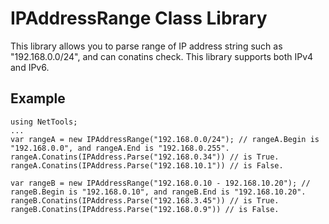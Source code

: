 ﻿IPAddressRange Class Library
=============

This library allows you to parse range of IP address string such as "192.168.0.0/24", and can conatins check.
This library supports both IPv4 and IPv6.

Example
-------

	using NetTools;
	...
	var rangeA = new IPAddressRange("192.168.0.0/24"); // rangeA.Begin is "192.168.0.0", and rangeA.End is "192.168.0.255".
	rangeA.Conatins(IPAddress.Parse("192.168.0.34")) // is True.
	rangeA.Conatins(IPAddress.Parse("192.168.10.1")) // is False.

	var rangeB = new IPAddressRange("192.168.0.10 - 192.168.10.20"); // rangeB.Begin is "192.168.0.10", and rangeB.End is "192.168.10.20".
	rangeB.Conatins(IPAddress.Parse("192.168.3.45")) // is True.
	rangeB.Conatins(IPAddress.Parse("192.168.0.9")) // is False.

